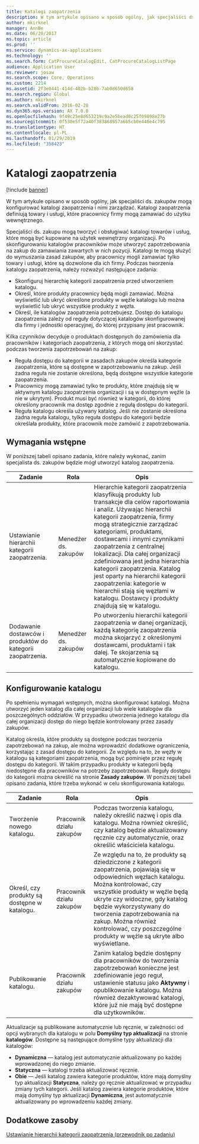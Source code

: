 ```yaml
---
title: Katalogi zaopatrzenia
description: W tym artykule opisano w sposób ogólny, jak specjaliści ds. zakupów mogą konfigurować katalogi zaopatrzenia i nimi zarządzać. Katalogi zaopatrzenia definiują towary i usługi, które pracownicy firmy mogą zamawiać do użytku wewnętrznego.
author: mkirknel
manager: AnnBe
ms.date: 06/20/2017
ms.topic: article
ms.prod: ''
ms.service: dynamics-ax-applications
ms.technology: ''
ms.search.form: CatProcureCatalogEdit, CatProcureCatalogListPage
audience: Application User
ms.reviewer: josaw
ms.search.scope: Core, Operations
ms.custom: 2214
ms.assetid: 2f3e0441-414d-402b-b28b-7ab0d650d658
ms.search.region: Global
ms.author: mkirknel
ms.search.validFrom: 2016-02-28
ms.dyn365.ops.version: AX 7.0.0
ms.openlocfilehash: 9f49c25e8d653219c9a2e5bead0c25f09898e27b
ms.sourcegitcommit: 0f530e5f72a40f383868957a6b5cb0e446e4c795
ms.translationtype: HT
ms.contentlocale: pl-PL
ms.lasthandoff: 01/29/2019
ms.locfileid: "358423"
---
```

# <a name="procurement-catalogs"></a>Katalogi zaopatrzenia

[!include [banner](../includes/banner.md)]

W tym artykule opisano w sposób ogólny, jak specjaliści ds. zakupów mogą konfigurować katalogi zaopatrzenia i nimi zarządzać. Katalogi zaopatrzenia definiują towary i usługi, które pracownicy firmy mogą zamawiać do użytku wewnętrznego.

Specjaliści ds. zakupu mogą tworzyć i obsługiwać katalogi towarów i usług, które mogą być kupowane na użytek wewnętrzny organizacji. Po skonfigurowaniu katalogów pracowników może utworzyć zapotrzebowania na zakup do zamawiania zawartych w nich pozycji. Katalogi te mogą służyć do wymuszania zasad zakupów, aby pracownicy mogli zamawiać tylko towary i usługi, które są dozwolone dla ich firmy. Podczas tworzenia katalogu zaopatrzenia, należy rozważyć następujące zadania:

-   Skonfiguruj hierarchię kategorii zaopatrzenia przed utworzeniem katalogu.
-   Określ, które produkty pracownicy będą mogli zamawiać. Można wyświetlić lub ukryć określone produkty w węźle katalogu lub można wyświetlić lub ukryć wszystkie produkty z węzła.
-   Określ, ile katalogów zaopatrzenia potrzebujesz. Dostęp do katalogu zaopatrzenia zależy od reguły dotyczącej katalogów skonfigurowanej dla firmy i jednostki operacyjnej, do której przypisany jest pracownik.

Kilka czynników decyduje o produktach dostępnych do zamówienia dla pracowników i kategoriach zaopatrzenia, z których mogą oni skorzystać podczas tworzenia zapotrzebowań na zakup:

-   Reguła dostępu do kategorii w zasadach zakupów określa kategorie zaopatrzenia, które są dostępne w zapotrzebowaniu na zakup. Jeśli żadna reguła nie zostanie określona, będą dostępne wszystkie kategorie zaopatrzenia.
-   Pracownicy mogą zamawiać tylko te produkty, które znajdują się w aktywnym katalogu zaopatrzenia organizacji i są w dostępnym węźle (a nie w ukrytym). Produkt musi być również w kategorii, do której określony pracownik ma dostęp zgodnie z regułą dostępu do kategorii.
-   Reguła katalogu określa używany katalog. Jeśli nie zostanie określona żadna reguła katalogu, tylko reguła dostępu do kategorii będzie określała produkty, które pracownik może zamówić z zapotrzebowania.

## <a name="prerequisites"></a>Wymagania wstępne
W poniższej tabeli opisano zadania, które należy wykonać, zanim specjalista ds. zakupów będzie mógł utworzyć katalog zaopatrzenia.

| Zadanie                                                | Rola               | Opis                                                                                                                                                                                                                                                                                                                                                                                                                                                                                                             |
|-----------------------------------------------------|--------------------|-------------------------------------------------------------------------------------------------------------------------------------------------------------------------------------------------------------------------------------------------------------------------------------------------------------------------------------------------------------------------------------------------------------------------------------------------------------------------------------------------------------------------|
| Ustawianie hierarchii kategorii zaopatrzenia.            | Menedżer ds. zakupów | Hierarchie kategorii zaopatrzenia klasyfikują produkty lub transakcje dla celów raportowania i analiz. Używając hierarchii kategorii zaopatrzenia, firmy mogą strategicznie zarządzać kategoriami, produktami, dostawcami i innymi czynnikami zaopatrzenia z centralnej lokalizacji. Dla całej organizacji zdefiniowana jest jedna hierarchia kategorii zaopatrzenia. Katalog jest oparty na hierarchii kategorii zaopatrzenia: kategorie w hierarchii stają się węzłami w katalogu. Dostawcy i produkty znajdują się w katalogu. |
| Dodawanie dostawców i produktów do kategorii zaopatrzenia. | Menedżer ds. zakupów | Po utworzeniu hierarchii kategorii zaopatrzenia w danej organizacji, każdą kategorię zaopatrzenia można skojarzyć z określonymi dostawcami, produktami i tak dalej. Te skojarzenia są automatycznie kopiowane do katalogu.                                                                                                                                                                                                                                                                                           |

## <a name="setting-up-a-catalog"></a>Konfigurowanie katalogu
Po spełnieniu wymagań wstępnych, można skonfigurować katalogi. Można utworzyć jeden katalog dla całej organizacji lub wiele katalogów dla poszczególnych oddziałów. W przypadku utworzenia jednego katalogu dla całej organizacji dostęp do niego będzie kontrolowany przez zasady zakupów.  

Katalog określa, które produkty są dostępne podczas tworzenia zapotrzebowań na zakup, ale można wprowadzić dodatkowe ograniczenia, korzystając z zasad dostępu do kategorii. Ze względu na to, że węzły w katalogu są kategoriami zaopatrzenia, mogą być pominięte przez regułę dostępu do kategorii. W takim przypadku produkty w kategorii będą niedostępne dla pracowników na potrzeby zapotrzebowań. Reguły dostępu do kategorii można określić na stronie **Zasady zakupów**. W poniższej tabeli opisano zadania, które trzeba wykonać w celu skonfigurowania katalogu.

| Zadanie                                                   | Rola             | Opis                                                                                                                                                                                                                                                                                                                  |
|--------------------------------------------------------|------------------|------------------------------------------------------------------------------------------------------------------------------------------------------------------------------------------------------------------------------------------------------------------------------------------------------------------------------|
| Tworzenie nowego katalogu.                                  | Pracownik działu zakupów | Podczas tworzenia katalogu, należy określić nazwę i opis dla katalogu. Można również określić, czy katalog będzie aktualizowany ręcznie czy automatycznie, oraz określić właściciela katalogu.                                                                                                                                      |
| Określ, czy produkty są dostępne w katalogu. | Pracownik działu zakupów | Ze względu na to, że produkty są dziedziczone z kategorii zaopatrzenia, pojawiają się w odpowiednich węzłach katalogu. Można kontrolować, czy wszystkie produkty w węźle będą ukryte czy widoczne, gdy katalog będzie wykorzystywany do tworzenia zapotrzebowania na zakup. Można również kontrolować, czy poszczególne produkty w węźle są ukryte albo wyświetlane. |
| Publikowanie katalogu.                                   | Pracownik działu zakupów | Zanim katalog będzie dostępny dla pracowników do tworzenia zapotrzebowań konieczne jest zdefiniowanie jego reguł, ustawienie statusu jako **Aktywny** i opublikowanie katalogu. Można również dezaktywować katalogi, które już nie mają być dostępne dla użytkowników.                                              |

Aktualizacje są publikowane automatycznie lub ręcznie, w zależności od opcji wybranych dla katalogu w polu **Domyślny typ aktualizacji** na stronie **katalogów**. Dostępne są następujące domyślne typy aktualizacji dla katalogów:

-   **Dynamiczna** — katalog jest automatycznie aktualizowany po każdej wprowadzonej do niego zmianie.
-   **Statyczna** — katalogi trzeba aktualizować ręcznie.
-   **Obie** — Jeśli katalog zawiera kategorie produktów, które mają domyślny typ aktualizacji **Statyczna**, należy go ręcznie aktualizować w przypadku zmiany tych kategorii. Jeśli katalog zawiera kategorie produktów, które mają domyślny typ aktualizacji **Dynamiczna**, jest automatycznie aktualizowany po wprowadzeniu każdej zmiany.


<a name="additional-resources"></a>Dodatkowe zasoby
--------

[Ustawianie hierarchii kategorii zaopatrzenia (przewodnik po zadaniu)](tasks/set-up-procurement-category-hierarchy.md)



